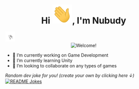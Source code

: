 ### <h1 align="center"> Hi <img width="64" src="https://raw.githubusercontent.com/fatiiates/fatiiates/main/wave.gif"/>, I'm Nubudy
<img width="32" src="https://github.com/canklot/canklot/blob/main/media/rocket.gif"/>
<div align="center" width="50">
<img src="https://i.giphy.com/13HgwGsXF0aiGY/source.gif" alt="Welcome!" width="300"/>
</div>

  

- 🔭 I’m currently working on Game Development
- 🌱 I’m currently learning Unity
- 👯 I’m looking to collaborate on any types of games

<i>Random dev joke for you! (create your own by clicking here ↓)</i><br>
<a href="https://readme-jokes.vercel.app"><img align="center" src="https://readme-jokes.vercel.app/api" alt="README Jokes"></a>


